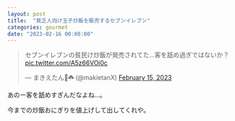 ```yaml
---
layout: post
title:  "貧乏人向け玉子炒飯を販売するセブンイレブン"
categories: gourmet
date: "2023-02-16 00:00:00"
---
```


<blockquote class="twitter-tweet tw-align-center"><p lang="ja" dir="ltr">セブンイレブンの貧民け炒飯が発売されてた…客を舐め過ぎではないか？ <a href="https://t.co/A5z66VOi0c">pic.twitter.com/A5z66VOi0c</a></p>&mdash; まきえたん🥦☘️ (@makietanX) <a href="https://twitter.com/makietanX/status/1625819065033031746?ref_src=twsrc%5Etfw">February 15, 2023</a></blockquote> <script async src="https://platform.twitter.com/widgets.js" charset="utf-8"></script>

あのー客を舐めすぎんだなよね...。

今までの炒飯おにぎりを値上げして出してくれや。
